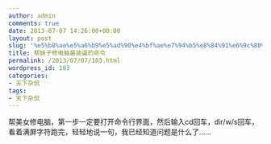```yaml
---
author: admin
comments: true
date: 2013-07-07 14:26:00+00:00
layout: post
slug: '%e5%b8%ae%e5%a6%b9%e5%ad%90%e4%bf%ae%e7%94%b5%e8%84%91%e6%9c%80%e8%a3%85%e9%80%bc%e7%9a%84%e5%91%bd%e4%bb%a4'
title: 帮妹子修电脑最装逼的命令
permalink: /2013/07/07/183.html
wordpress_id: 183
categories:
- 天下杂侃
tags:
- 天下杂侃
---
```



帮美女修电脑，第一步一定要打开命令行界面，然后输入cd回车，dir/w/s回车，看着满屏字符跑完，轻轻地说一句，我已经知道问题是什么了……

